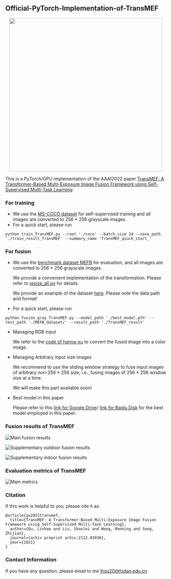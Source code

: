 ## Official-PyTorch-Implementation-of-TransMEF

<p align="center">
  <img src="https://github.com/miccaiif/TransMEF/blob/main/method.png" width="480">
</p>

This is a PyTorch/GPU implementation of the AAAI2022 paper [TransMEF: A Transformer-Based Multi-Exposure Image Fusion Framework using Self-Supervised Multi-Task Learning](https://arxiv.org/abs/2112.01030):

### For training
* We use the [MS-COCO dataset](https://voxel51.com/docs/fiftyone/user_guide/dataset_zoo/datasets.html#dataset-zoo-coco-2017) for self-supervised training 
and all images are converted to 256 * 256 grayscale images.
* For a quick start, please run 
```shell
python train_TransMEF.py --root './coco' --batch_size 24 --save_path './train_result_TransMEF' --summary_name 'TransMEF_qiuck_start_'
```

### For fusion
* We use the [benchmark dataset MEFB](https://github.com/xingchenzhang/MEFB) for evaluation, and all images are converted to 256 * 256 grayscale images.

  We provide a convenient implementation of the transformation. Please refer to [resize_all.py](https://github.com/miccaiif/TransMEF/blob/main/resize_all.py) for         details.
  
  We provide an example of the dataset [here](https://github.com/miccaiif/TransMEF/tree/main/MEFB_dataset_example). Please note the data path and format!

* For a quick start, please run 
```shell
python fusion_gray_TransMEF.py --model_path './best_model.pth' --test_path './MEFB_dataset/' --result_path './TransMEF_result' 
```
* Managing RGB Input

    We refer to the [code of hanna-xu](https://github.com/hanna-xu/utils/tree/master/fusedY2RGB) to convert the fused image into a color image.
    
* Managing Arbitrary input size images
  
    We recommend to use the sliding window strategy to fuse input images of arbitrary non-256 * 256 size, i.e., fusing images of 256 * 256 window size at a time.
    
    We will make this part available soon!
    
* Best model in this paper

    Please refer to this [link for Google Drive](https://drive.google.com/file/d/1a-i_M7i-rns9pyu-PxkOKuL3RWoza8em/view?usp=sharing)/ [link for Baidu Disk](https://pan.baidu.com/s/1PDUkL_z6DLnHa6mIQy-HPA?pwd=jcx3) for the best model employed in this paper.

### Fusion results of TransMEF

![Main fusion results](https://github.com/miccaiif/TransMEF/blob/main/main_results.png)

![Supplementary outdoor fusion results](https://github.com/miccaiif/TransMEF/blob/main/more_result.png)

![Supplementary indoor fusion results](https://github.com/miccaiif/TransMEF/blob/main/more_result_indoor.png)

### Evaluation metrics of TransMEF

![Main metrics](https://github.com/miccaiif/TransMEF/blob/main/main_metric.png)


### Citation
If this work is helpful to you, please cite it as:
```
@article{qu2021transmef,
  title={TransMEF: A Transformer-Based Multi-Exposure Image Fusion Framework using Self-Supervised Multi-Task Learning},
  author={Qu, Linhao and Liu, Shaolei and Wang, Manning and Song, Zhijian},
  journal={arXiv preprint arXiv:2112.01030},
  year={2021}
}
```

### Contact Information
If you have any question, please email to me [lhqu20@fudan.edu.cn](lhqu20@fudan.edu.cn).
